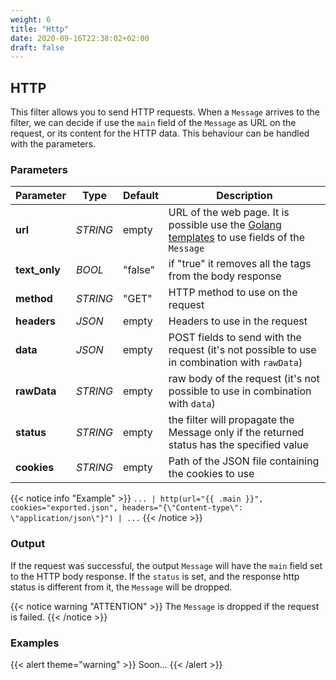 ```yaml
---
weight: 6
title: "Http"
date: 2020-09-16T22:38:02+02:00
draft: false
---
```


## HTTP

This filter allows you to send HTTP requests. When a `Message` arrives to the filter, we can decide if use the `main` field of the `Message` as URL on the request, or its content for the HTTP data.
This behaviour can be handled with the parameters.

### Parameters

 | Parameter | Type | Default | Description 
 | --- | --- | --- | --- |
 | **url** | _STRING_ | empty | URL of the web page. It is possible use the [Golang templates](https://golang.org/pkg/text/template/) to use fields of the `Message` |
 | **text_only** | _BOOL_ | "false" | if "true" it removes all the tags from the body response |
 | **method** | _STRING_ | "GET" | HTTP method to use on the request |
 | **headers** | _JSON_ | empty | Headers to use in the request |
 | **data** | _JSON_ | empty | POST fields to send with the request (it's not possible to use in combination with `rawData`) |
 | **rawData** | _STRING_ | empty | raw body of the request (it's not possible to use in combination with `data`) |
 | **status** | _STRING_ | empty | the filter will propagate the Message only if the returned status has the specified value |
 | **cookies** | _STRING_ | empty | Path of the JSON file containing the cookies to use |

 
{{< notice info "Example" >}} 
`... | http(url="{{ .main }}", cookies="exported.json", headers="{\"Content-type\": \"application/json\"}") | ...`
{{< /notice >}}

### Output

If the request was successful, the output `Message` will have the `main` field set to the HTTP body response. If the `status` is set, and the response http status is different from it, the `Message` will be dropped.

{{< notice warning "ATTENTION" >}} 
The `Message` is dropped if the request is failed. 
{{< /notice >}}

### Examples

{{< alert theme="warning" >}}
Soon...
{{< /alert >}} 